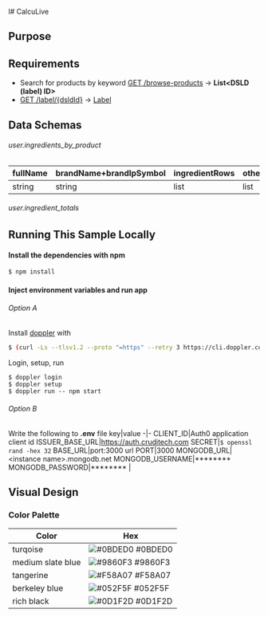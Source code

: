 l# CalcuLive
## Purpose
## Requirements
* Search for products by keyword [GET /browse-products](https://api.ods.od.nih.gov/dsld/v9/#browseProducts) → **List\<DSLD (label) ID\>**
* [GET /label/{dsldId}](https://api.ods.od.nih.gov/dsld/v9/#getLabel) → [Label](https://api.ods.od.nih.gov/dsld/v9/#Label)

## Data Schemas
###### user.ingredients_by_product<List>
fullName | brandName+brandIpSymbol | ingredientRows | otheringredients.ingredients 
-|-|-|-
string | string | list | list

###### user.ingredient_totals



## Running This Sample Locally

#### Install the dependencies with npm

```bash
$ npm install
```


#### Inject environment variables and run app
###### Option A
Install [doppler](https://dashboard.doppler.com/workplace/02491f71b74d63f6280c/projects) with
```bash
$ (curl -Ls --tlsv1.2 --proto "=https" --retry 3 https://cli.doppler.com/install.sh || wget -t 3 -qO- https://cli.doppler.com/install.sh) | sudo sh
```
Login, setup, run
```doppler
$ doppler login
$ doppler setup
$ doppler run -- npm start
```

###### Option B
Write the following to **.env** file
key|value
-|-
CLIENT_ID|Auth0 application client id
ISSUER_BASE_URL|https://auth.cruditech.com
SECRET|`$ openssl rand -hex 32`
BASE_URL|port:3000 url
PORT|3000
MONGODB_URL|\<instance name\>.mongodb.net
MONGODB_USERNAME|********
MONGODB_PASSWORD|********
|
## Visual Design

### Color Palette

| Color             | Hex                                                                |
| ----------------- | ------------------------------------------------------------------ |
| turqoise | ![#0BDED0](https://via.placeholder.com/20/0BDED0?text=+) #0BDED0 |
| medium slate blue | ![#9860F3](https://via.placeholder.com/20/9860F3?text=+) #9860F3 |
| tangerine | ![#F58A07](https://via.placeholder.com/20/F58A07?text=+) #F58A07 |
| berkeley blue | ![#052F5F](https://via.placeholder.com/20/052F5F?text=+) #052F5F |
| rich black | ![#0D1F2D](https://via.placeholder.com/20/0D1F2D?text=+) #0D1F2D |

